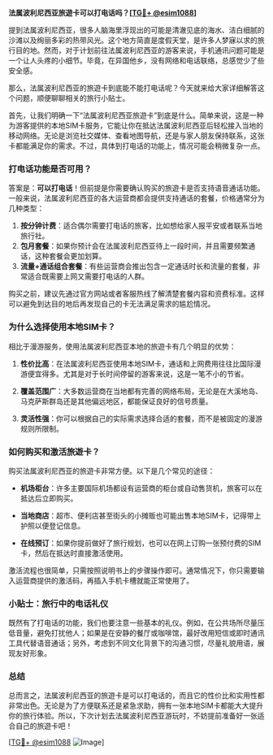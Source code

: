 **法属波利尼西亚旅遊卡可以打电话吗？[[TG💪+ @esim1088](https://t.me/s/esim1088)]**

提到法属波利尼西亚，很多人脑海里浮现出的可能是清澈见底的海水、洁白细腻的沙滩以及绚丽多彩的热带风光。这个地方简直是度假天堂，是许多人梦寐以求的旅行目的地。然而，对于计划前往法属波利尼西亚的游客来说，手机通讯问题可能是一个让人头疼的小细节。毕竟，在异国他乡，没有网络和电话联络，总感觉少了些安全感。

那么，法属波利尼西亚的旅遊卡到底能不能打电话呢？今天就来给大家详细解答这个问题，顺便聊聊相关的旅行小贴士。

首先，让我们明确一下“法属波利尼西亚旅遊卡”到底是什么。简单来说，这是一种为游客提供的本地SIM卡服务，它能让你在抵达法属波利尼西亚后轻松接入当地的移动网络。无论是浏览社交媒体、查看地图导航，还是与家人朋友保持联系，这张卡都能满足你的需求。不过，具体到打电话的功能上，情况可能会稍微复杂一点。

### 打电话功能是否可用？

答案是：**可以打电话**！但前提是你需要确认购买的旅遊卡是否支持语音通话功能。一般来说，法属波利尼西亚的各大运营商都会提供支持通话的套餐，价格通常分为几种类型：

1. **按分钟计费**：适合偶尔需要打电话的旅客，比如想给家人报平安或者联系当地旅行社。
2. **包月套餐**：如果你预计会在法属波利尼西亚待上一段时间，并且需要频繁通话，这种套餐会更加划算。
3. **流量+通话组合套餐**：有些运营商会推出包含一定通话时长和流量的套餐，非常适合既需要上网又需要打电话的人群。

购买之前，建议先通过官方网站或者客服热线了解清楚套餐内容和资费标准。这样可以避免到达目的地后再发现自己的卡无法满足需求的尴尬情况。

### 为什么选择使用本地SIM卡？

相比于漫游服务，使用法属波利尼西亚本地的旅遊卡有几个明显的优势：

1. **性价比高**：在法属波利尼西亚使用本地SIM卡，通话和上网费用往往比国际漫游便宜得多。尤其是对于长时间停留的游客来说，这是一笔不小的节省。
   
2. **覆盖范围广**：大多数运营商在当地都有完善的网络布局，无论是在大溪地岛、马克萨斯群岛还是其他偏远地区，都能保证良好的信号质量。

3. **灵活性强**：你可以根据自己的实际需求选择合适的套餐，而不是被固定的漫游规则所限制。

### 如何购买和激活旅遊卡？

购买法属波利尼西亚的旅遊卡非常方便。以下是几个常见的途径：

- **机场柜台**：许多主要国际机场都设有运营商的柜台或自动售货机，旅客可以在抵达后立即购买。
  
- **当地商店**：超市、便利店甚至街头的小摊贩也可能出售本地SIM卡，记得带上护照以便登记信息。

- **在线预订**：如果你提前做好了旅行规划，也可以在网上订购一张预付费的SIM卡，然后在抵达时直接激活使用。

激活流程也很简单，只需按照说明书上的步骤操作即可。通常情况下，你只需要输入运营商提供的激活码，再插入手机卡槽就能正常使用了。

### 小贴士：旅行中的电话礼仪

既然有了打电话的功能，我们也要注意一些基本的礼仪。例如，在公共场所尽量压低音量，避免打扰他人；如果是在安静的餐厅或咖啡馆，最好改用短信或即时通讯工具代替语音通话；另外，考虑到不同文化背景下的沟通习惯，尽量礼貌用语，展现友好形象。

### 总结

总而言之，法属波利尼西亚的旅遊卡是可以打电话的，而且它的性价比和实用性都非常出色。无论是为了方便联系还是紧急求助，拥有一张本地SIM卡都能大大提升你的旅行体验。所以，下次计划去法属波利尼西亚游玩时，不妨提前准备好一张适合自己的旅遊卡吧！

[[TG💪+ @esim1088](https://t.me/s/esim1088) ![Image](https://i.postimg.cc/4NQfJmqS/Snipaste-2025-05-13-00-14-12.png)]